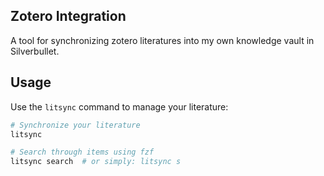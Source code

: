 ## Zotero Integration

A tool for synchronizing zotero literatures into my own knowledge vault in Silverbullet.

## Usage

Use the `litsync` command to manage your literature:

```bash
# Synchronize your literature
litsync

# Search through items using fzf
litsync search  # or simply: litsync s
```
